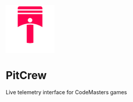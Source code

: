 ![logo](https://github.com/MatthewZenn/PitCrew/raw/main/Static/PitCrew_icon_main.png)
# PitCrew
Live telemetry interface for CodeMasters games
